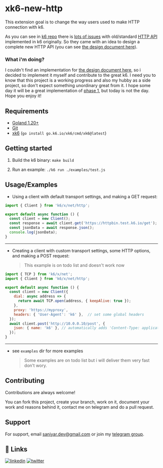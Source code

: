 # xk6-new-http

This extension goal is to change the way users used to make HTTP connection with k6.

As you can see in [k6 repo](https://github.com/grafana/k6) there is [lots of issues](https://github.com/grafana/k6/issues?q=is%3Aissue%20state%3Aopen%20label%3Anew-http) with old/standard [HTTP API](https://t.me/saniyar_krmi) implemented in k6 originally.
So they came with an idea to design a complete new HTTP API (you can see [the design document here](https://github.com/grafana/k6/blob/master/docs/design/018-new-http-api.md)).

### What i'm doing?
I couldn't find an implementation for [the design document here](https://github.com/grafana/k6/blob/master/docs/design/018-new-http-api.md), so i decided to implement it myself and contribute to the great k6.
I need you to know that this project is a working progress and also my hubby as a side project, so don't expect something unordinary great from it. I hope some day it will be a great implementation of [phase 1](https://github.com/grafana/k6/issues/3038), but today is not the day.
Hope you enjoy it!

## Requirements

- [Goland 1.20+](https://go.dev/)
- [Git](https://git-scm.com/)
- [xk6](https://github.com/grafana/xk6) (`go install go.k6.io/xk6/cmd/xk6@latest`)

## Getting started

1. Build the k6 binary:
`make build`

2. Run an example:
`./k6 run ./examples/test.js`

## Usage/Examples

- Using a client with default transport settings, and making a GET request:
```javascript
import { Client } from 'k6/x/net/http';

export default async function () {
  const client = new Client();
  const response = await client.get('https://httpbin.test.k6.io/get');
  const jsonData = await response.json();
  console.log(jsonData);
}
```
***
- Creating a client with custom transport settings, some HTTP options, and making a POST request:
  
  > This example is on todo list and doesn't work now
```javascript
import { TCP } from 'k6/x/net';
import { Client } from 'k6/x/net/http';

export default async function () {
  const client = new Client({
    dial: async address => {
      return await TCP.open(address, { keepAlive: true });
    },
    proxy: 'https://myproxy',
    headers: { 'User-Agent': 'k6' },  // set some global headers
  });
  await client.post('http://10.0.0.10/post', {
    json: { name: 'k6' }, // automatically adds 'Content-Type: application/json' header
  });
}
```
***
- see `examples` dir for more examples
  
  > Some examples are on todo list but i will deliver them very fast don't wory.

## Contributing

Contributions are always welcome!

You can fork this project, create your branch, work on it, document your work and reasons behind it, contact me on telegram and do a pull request.

## Support

For support, email saniyar.dev@gmail.com or join my [telegram group]().


## 🔗 Links
[![linkedin](https://img.shields.io/badge/linkedin-0A66C2?style=for-the-badge&logo=linkedin&logoColor=white)](https://www.linkedin.com/in/saniyar-karami-818771231/)
[![twitter](https://img.shields.io/badge/twitter-1DA1F2?style=for-the-badge&logo=twitter&logoColor=white)](https://twitter.com/)

